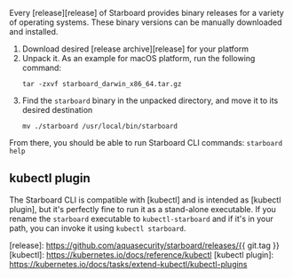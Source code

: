 Every [release][release] of Starboard provides binary releases for a variety of operating systems. These
binary versions can be manually downloaded and installed.

1. Download desired [release archive][release] for your platform
2. Unpack it. As an example for macOS platform, run the following command:
   ```
   tar -zxvf starboard_darwin_x86_64.tar.gz
   ```
3. Find the `starboard` binary in the unpacked directory, and move it to its desired destination
   ```
   mv ./starboard /usr/local/bin/starboard
   ```

From there, you should be able to run Starboard CLI commands: `starboard help`

## kubectl plugin

The Starboard CLI is compatible with [kubectl] and is intended as [kubectl plugin], but it's perfectly fine to run it as
a stand-alone executable. If you rename the `starboard` executable to `kubectl-starboard` and if it's in your path, you
can invoke it using `kubectl starboard`.

[release]: https://github.com/aquasecurity/starboard/releases/{{ git.tag }}
[kubectl]: https://kubernetes.io/docs/reference/kubectl
[kubectl plugin]: https://kubernetes.io/docs/tasks/extend-kubectl/kubectl-plugins
